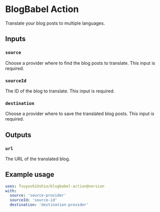 # BlogBabel Action

Translate your blog posts to multiple languages.

## Inputs

### `source`

Choose a provider where to find the blog posts to translate. This input is required.

### `sourceId`

The ID of the blog to translate. This input is required.

### `destination`

Choose a provider where to save the translated blog posts. This input is required.

## Outputs

### `url`

The URL of the translated blog.

## Example usage

```yaml
uses: TsuyoshiUshio/blogbabel-action@version
with:
  source: 'source-provider'
  sourceId: 'source-id'
  destination: 'destination-provider'
  